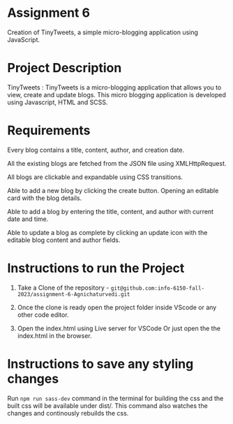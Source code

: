 # Assignment 6

Creation of TinyTweets, a simple micro-blogging application using JavaScript.

# Project Description

TinyTweets : TinyTweets is a micro-blogging application that allows you to view, create and update blogs. This micro blogging application is developed using Javascript, HTML and SCSS.

# Requirements

Every blog contains a title, content, author, and creation date.

All the existing blogs are fetched from the JSON file using XMLHttpRequest.

All blogs are clickable and expandable using CSS transitions.

Able to add a new blog by clicking the create button. Opening an editable card with the blog details. 

Able to add a blog by entering the title, content, and author with current date and time.

Able to update a blog as complete by clicking an update icon with the editable blog content and author fields.

# Instructions to run the Project

1. Take a Clone of the repository - `git@github.com:info-6150-fall-2023/assignment-6-Agnichaturvedi.git`

2. Once the clone is ready open the project folder inside VScode or any other code editor.

3. Open the index.html using Live server for VSCode Or just open the the index.html in the browser.

# Instructions to save any styling changes

Run `npm run sass-dev` command in the terminal for building the css and the built css will be available under dist/. This command also watches the changes and continously rebuilds the css.
